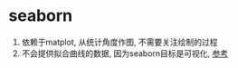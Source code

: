 # seaborn

1. 依赖于matplot, 从统计角度作图, 不需要关注绘制的过程
1. 不会提供拟合曲线的数据, 因为seaborn目标是可视化, [参考](https://seaborn.pydata.org/faq.html#can-i-access-the-results-of-seaborn-s-statistical-transformations)

































